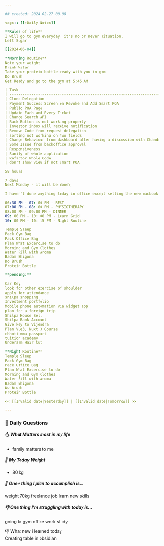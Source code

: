 ```yaml
---

## created: 2024-02-27 00:08

tags:: [[+Daily Notes]]

**Rules of life**
I will go to gym everyday. it's no or never situation.
Left Sugar

[[2024-06-04]]

**Morning Routine**
Note your weight
Drink Water
Take your protein bottle ready with you in gym
Do Brush
Get Ready and go to the gym at 5:45 AM

| Task                                                                   | Time    | Status      |
| ---------------------------------------------------------------------- | ------- | ----------- |
| Clone Delegation                                                       | 4 hours | In Progress |
| Payment Success Screen on Revoke and Add Smart POA                     | 6 hours |             |
| Public POA Page                                                        | 3 hours |             |
| Update Each and Every Ticket                                           | 1 hour  |             |
| Change Search API                                                      | 2 hour  |             |
| Back Button is not working properly                                    | 4 hour  |             |
| Investor inbox will receive notification                               | 2 hour  |             |
| Remove Code from request delegation                                    | 4 hour  |             |
| sorting not working on two fields                                      | 2 hour  |             |
| Change Behaviour from dashboard after having a discussion with Chandra | 6 hour  |             |
| Some Issue from backoffice approval                                    | 4 hour  |             |
| Responsiveness                                                         | 4 hour  |             |
| Sanity of whole application                                            | 4 hour  |             |
| Refactor Whole Code                                                    | 12 hour |             |
| don't show view if not smart POA                                       | 1 hour  | done        |

58 hours

7 days
Next Monday - it will be done\

I haven't done anything today in office except setting the new macbook

06:30 PM - 07: 00 PM - REST
07:00 PM - 08: 00 PM - PHYSIOTHERAPY
08:00 PM - 09:00 PM - DINNER
09: 00 PM - 10: 00 PM - Learn Grid
10: 00 PM - 10: 15 PM - Night Routine

Temple Sleep
Pack Gym Bag
Pack Office Bag
Plan What Excercise to do
Morning and Gym Clothes
Water Fill with Aroma
Badam Bhigona
Do Brush
Protein Bottle

**pending:**

Car Key
look for other exercise of shoulder
apply for attendance
shilpa shopping
Investment portfolio
Mobile phone automation via widget app
plan for a foreign trip
Shilpa House Sell
Shilpa Bank Account
Give key to Vijendra
Plan Vue3, Nuxt 3 Course
chhoti mma passport
tuition academy
Underarm Hair Cut

**Night Routine**
Temple Sleep
Pack Gym Bag
Pack Office Bag
Plan What Excercise to do
Morning and Gym Clothes
Water Fill with Aroma
Badam Bhigona
Do Brush
Protein Bottle

<< [[Invalid date|Yesterday]] | [[Invalid date|Tomorrow]] >>

---
```


### 📅 Daily Questions

##### 🌜 What Matters most in my life

- family matters to me

##### 🙌 My Today Weight

- 80 kg

##### 🚀 One+ thing I plan to accomplish is...

weight 70kg
freelance job
learn new skills

##### 👎 One thing I'm struggling with today is...

going to gym
office work
study

👎 What new i learned today
\
Creating table in obsidian
